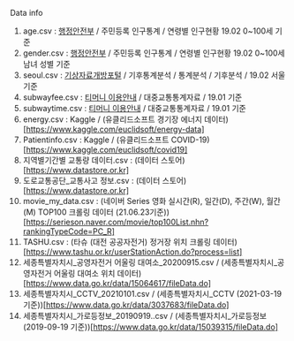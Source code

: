 Data info

1. age.csv : [행정안전부](https://jumin.mois.go.kr/index.jsp#) / 주민등록 인구통계 / 연령별 인구현황 19.02 0~100세 기준
2. gender.csv : [행정안전부](https://jumin.mois.go.kr/index.jsp#) / 주민등록 인구통계 / 연령별 인구현황 19.02 0~100세 남녀 성별 기준 
3. seoul.csv : [기상자료개방포털](https://data.kma.go.kr/stcs/grnd/grndTaList.do?pgmNo=70) / 기후통계분석 / 통계분석 / 기후분석 / 19.02 서울 기준
4. subwayfee.csv : [티머니 이용안내](https://pay.tmoney.co.kr) / 대중교통통계자료 / 19.01 기준 
5. subwaytime.csv : [티머니 이용안내](https://pay.tmoney.co.kr) / 대중교통통계자료 / 19.01 기준 
6. energy.csv : Kaggle / (유클리드소프트 경기장 에너지 데이터)[https://www.kaggle.com/euclidsoft/energy-data]
7. Patientinfo.csv : Kaggle / (유클리드소프트 COVID-19)[https://www.kaggle.com/euclidsoft/covid19]
8. 지역별기간별 교통량 데이터.csv : (데이터 스토어)[https://www.datastore.or.kr]
9. 도로교통공단_교통사고 정보.csv : (데이터 스토어)[https://www.datastore.or.kr]
10. movie_my_data.csv : (네이버 Series 영화 실시간(R), 일간(D), 주간(W), 월간(M) TOP100 크롤링 데이터 (21.06.23기준))[https://serieson.naver.com/movie/top100List.nhn?rankingTypeCode=PC_R]
11. TASHU.csv : (타슈 (대전 공공자전거) 정거장 위치 크롤링 데이터)[https://www.tashu.or.kr/userStationAction.do?process=list]
12. 세종특별자치시_공영자전거 어울링 대여소_20200915.csv / (세종특별자치시_공영자전거 어울링 대여소 위치 데이터)[https://www.data.go.kr/data/15064617/fileData.do]
13. 세종특별자치시_CCTV_20210101.csv / (세종특별자치시_CCTV (2021-03-19 기준))[https://www.data.go.kr/data/3037683/fileData.do]
14. 세종특별자치시_가로등정보_20190919..csv / (세종특별자치시_가로등정보 (2019-09-19 기준))[https://www.data.go.kr/data/15039315/fileData.do]
